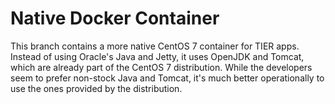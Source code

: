 # Native Docker Container

This branch contains a more native CentOS 7 container for TIER apps.
Instead of using Oracle's Java and Jetty, it uses OpenJDK and Tomcat,
which are already part of the CentOS 7 distribution. While the
developers seem to prefer non-stock Java and Tomcat, it's much better
operationally to use the ones provided by the distribution.
